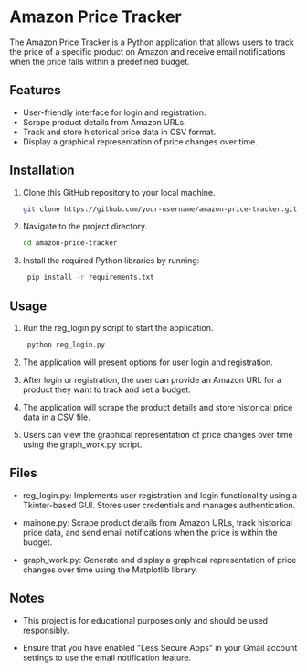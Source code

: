 # Amazon Price Tracker

The Amazon Price Tracker is a Python application that allows users to track the price of a specific product on Amazon and receive email notifications when the price falls within a predefined budget.

## Features

- User-friendly interface for login and registration.
- Scrape product details from Amazon URLs.
- Track and store historical price data in CSV format.
- Display a graphical representation of price changes over time.

## Installation

1. Clone this GitHub repository to your local machine.

   ```bash
   git clone https://github.com/your-username/amazon-price-tracker.git

2. Navigate to the project directory.

   ```bash
   cd amazon-price-tracker

3. Install the required Python libraries by running:

   ```bash
    pip install -r requirements.txt

## Usage

1. Run the reg_login.py script to start the application.

   ```bash
    python reg_login.py

2. The application will present options for user login and registration.

3. After login or registration, the user can provide an Amazon URL for a product they want to track and set a budget.

4. The application will scrape the product details and store historical price data in a CSV file.

5. Users can view the graphical representation of price changes over time using the graph_work.py script.

## Files

- reg_login.py: Implements user registration and login functionality using a Tkinter-based GUI. Stores user credentials and manages authentication.

- mainone.py: Scrape product details from Amazon URLs, track historical price data, and send email notifications when the price is within the budget.

- graph_work.py: Generate and display a graphical representation of price changes over time using the Matplotlib library.

## Notes

- This project is for educational purposes only and should be used responsibly.

- Ensure that you have enabled "Less Secure Apps" in your Gmail account settings to use the email notification feature.





